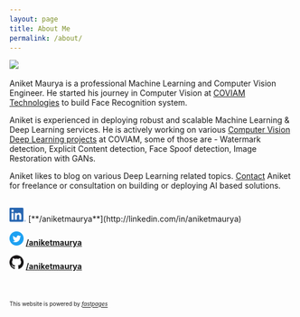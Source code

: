 ```yaml
---
layout: page
title: About Me
permalink: /about/
---
```


<!-- ![alt text](https://avatars2.githubusercontent.com/u/21018714?s=460&u=f522c89f28b5a41593eb851cd85c58c3a7422fdf&v=4 =240x) -->

<img src='https://ik.imagekit.io/aniket/aniket-cropped_Yktj1okS0.jpeg' height=350>


Aniket Maurya is a professional Machine Learning and Computer Vision Engineer. He started his journey in Computer Vision at [COVIAM Technologies](https://coviam.com) to build Face Recognition system.


Aniket is experienced in deploying robust and scalable Machine Learning & Deep Learning services.
He is actively working on various [Computer Vision Deep Learning projects](http://aniketmaurya.ml/projects.html) at COVIAM, some of those are - Watermark detection, Explicit Content detection, Face Spoof detection, Image Restoration with GANs.


Aniket likes to blog on various Deep Learning related topics.
[Contact](mailto:aniketmaurya@outlook.com) Aniket for freelance or consultation on building or deploying AI based solutions.


<br>
<!-- Social media contact links -->
<!-- LinkedIN -->
<img src='https://raw.githubusercontent.com/aniketmaurya/machine_learning/master/logo/LinkedIn-Logos/LI-In-Bug.png' height=25 style='margin-left: 0px; display:inline'> [**/aniketmaurya**](http://linkedin.com/in/aniketmaurya)

<!-- Twitter -->
<img src='https://raw.githubusercontent.com/aniketmaurya/machine_learning/master/logo/Twitter-Social-Icons/Twitter%20Social%20Icons/Twitter_SocialIcon_Circle/Twitter_Social_Icon_Circle_Color.png' height=25 style='margin-left: 0px; display:inline'> [**/aniketmaurya**](http://twitter.com/aniketmaurya)

<!-- GITHUB -->
<img src='https://raw.githubusercontent.com/aniketmaurya/machine_learning/master/logo/GitHub-Mark/PNG/GitHub-Mark-120px-plus.png' height=25 style='margin-left: 0px; display:inline'> [**/aniketmaurya**](http://github.com/aniketmaurya)


<br><br>
<sup><sub>This website is powered by *[fastpages](https://github.com/fastai/fastpages)*</sub></sup>